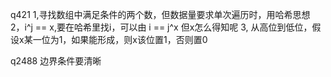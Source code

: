 q421   1,寻找数组中满足条件的两个数，但数据量要求单次遍历时，用哈希思想
2，i^j == x,要在哈希里找i，可以由 i == j^x 但x怎么得知呢
3, 从高位到低位，假设x某一位为1，如果能形成，则x该位置1，否则置0

q2488 边界条件要清晰